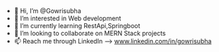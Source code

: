 - 👋 Hi, I’m @Gowrisubha
- 👀 I’m interested in Web development
- 🌱 I’m currently learning RestApi,Springboot
- 💞️ I’m looking to collaborate on MERN Stack projects
- 📫 Reach me through LinkedIn --> www.linkedin.com/in/gowrisubha

<!---
Gowrisubha/Gowrisubha is a ✨ special ✨ repository because its `README.md` (this file) appears on your GitHub profile.
You can click the Preview link to take a look at your changes.
--->
